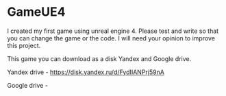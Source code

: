 # GameUE4
I created my first game using unreal engine 4. Please test and write so that you can change the game or the code. I will need your opinion to improve this project.

This game you can download as a disk Yandex and Google drive.

Yandex drive - https://disk.yandex.ru/d/FydIIANPrj59nA

Google drive - 
